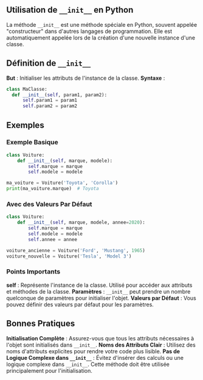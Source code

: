 ## Utilisation de ```__init__``` en Python

La méthode ```__init__``` est une méthode spéciale en Python, souvent appelée "constructeur" dans d'autres langages de programmation. Elle est automatiquement appelée lors de la création d'une nouvelle instance d'une classe.

## Définition de ```__init__```

**But** : Initialiser les attributs de l'instance de la classe.
**Syntaxe** :
```python
class MaClasse:
  def __init__(self, param1, param2):
      self.param1 = param1
      self.param2 = param2
```

## Exemples

### Exemple Basique

```python
class Voiture:
    def __init__(self, marque, modele):
        self.marque = marque
        self.modele = modele

ma_voiture = Voiture('Toyota', 'Corolla')
print(ma_voiture.marque)  # Toyota
```

### Avec des Valeurs Par Défaut

```python
class Voiture:
    def __init__(self, marque, modele, annee=2020):
        self.marque = marque
        self.modele = modele
        self.annee = annee

voiture_ancienne = Voiture('Ford', 'Mustang', 1965)
voiture_nouvelle = Voiture('Tesla', 'Model 3')
```

### Points Importants

**self** : Représente l'instance de la classe. Utilisé pour accéder aux attributs et méthodes de la classe.
**Paramètres** : ```__init__``` peut prendre un nombre quelconque de paramètres pour initialiser l'objet.
**Valeurs par Défaut** : Vous pouvez définir des valeurs par défaut pour les paramètres.

## Bonnes Pratiques

**Initialisation Complète** : Assurez-vous que tous les attributs nécessaires à l'objet sont initialisés dans ```__init__```.
**Noms des Attributs Clair** : Utilisez des noms d'attributs explicites pour rendre votre code plus lisible.
**Pas de Logique Complexe dans ```__init__```** : Évitez d'insérer des calculs ou une logique complexe dans ```__init__```. Cette méthode doit être utilisée principalement pour l'initialisation.